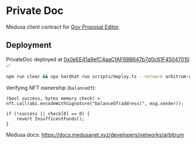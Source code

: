 # Private Doc

Medusa client contract for [Gov Proposal Editor](https://github.com/w3hc/gov-proposal-editor).

## Deployment

PrivateDoc deployed at [0x0eEE41a9efC4aaCfAF68B647b7d0c61F45047010](https://goerli.arbiscan.io/address/0x0eEE41a9efC4aaCfAF68B647b7d0c61F45047010#code) ✅

```sh
npm run clear && npx hardhat run scripts/deploy.ts --network arbitrum-goerli
```

Verifying NFT ownership (`balanceOf`):

```solidity
(bool success, bytes memory check) = nft.call(abi.encodeWithSignature("balanceOf(address)", msg.sender));

if (!success || check[0] == 0) {
    revert InsufficentFunds();
}
```

Medusa docs: https://docs.medusanet.xyz/developers/networks/arbitrum